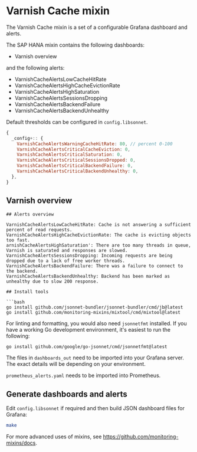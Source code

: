 # Varnish Cache mixin

The Varnish Cache mixin is a set of a configurable Grafana dashboard and alerts.

The SAP HANA mixin contains the following dashboards:

- Varnish overview

and the following alerts:

- VarnishCacheAlertsLowCacheHitRate
- VarnishCacheAlertsHighCacheEvictionRate
- VarnishCacheAlertsHighSaturation
- VarnishCacheAlertsSessionsDropping
- VarnishCacheAlertsBackendFailure
- VarnishCacheAlertsBackendUnhealthy

Default thresholds can be configured in `config.libsonnet`.

```js
{
  _config+:: {
    VarnishCacheAlertsWarningCacheHitRate: 80, // percent 0-100
    VarnishCacheAlertsCriticalCacheEviction: 0,
    VarnishCacheAlertsCriticalSaturation: 0,
    VarnishCacheAlertsCriticalSessionsDropped: 0,
    VarnishCacheAlertsCriticalBackendFailure: 0,
    VarnishCacheAlertsCriticalBackendUnhealthy: 0,
  },
}
```
## Varnish overview
 
```
## Alerts overview

VarnishCacheAlertsLowCacheHitRate: Cache is not answering a sufficient percent of read requests.
VarnishCacheAlertsHighCacheEvictionRate: The cache is evicting objects too fast.
arnishCacheAlertsHighSaturation': There are too many threads in queue, Varnish is saturated and responses are slowed.
VarnishCacheAlertsSessionsDropping: Incoming requests are being dropped due to a lack of free worker threads.
VarnishCacheAlertsBackendFailure: There was a failure to connect to the backend.
VarnishCacheAlertsBackendUnhealthy: Backend has been marked as unhealthy due to slow 200 response.

## Install tools

```bash
go install github.com/jsonnet-bundler/jsonnet-bundler/cmd/jb@latest
go install github.com/monitoring-mixins/mixtool/cmd/mixtool@latest
```

For linting and formatting, you would also need `jsonnetfmt` installed. If you
have a working Go development environment, it's easiest to run the following:

```bash
go install github.com/google/go-jsonnet/cmd/jsonnetfmt@latest
```

The files in `dashboards_out` need to be imported
into your Grafana server. The exact details will be depending on your environment.

`prometheus_alerts.yaml` needs to be imported into Prometheus.

## Generate dashboards and alerts

Edit `config.libsonnet` if required and then build JSON dashboard files for Grafana:

```bash
make
```

For more advanced uses of mixins, see
https://github.com/monitoring-mixins/docs.
